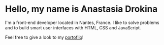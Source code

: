 # Hello, my name is Anastasia Drokina

I'm a front-end developer located in Nantes, France.
I like to solve problems and to build smart user interfaces with HTML, CSS and JavaScript.

Feel free to give a look to my [portoflio](https://anastasiadrokina.github.io/my-portfolio/)!

